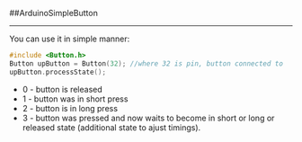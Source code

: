 ##ArduinoSimpleButton
___

You can use it in simple manner:
```c++
#include <Button.h>
Button upButton = Button(32); //where 32 is pin, button connected to
upButton.processState(); 
```
* 0 - button is released
* 1 - button was in short press
* 2 - button is in long press
* 3 - button was pressed and now waits to become in short or long or released state (additional state to ajust timings).



